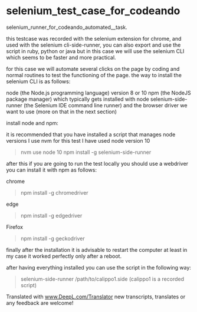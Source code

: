 # selenium_test_case_for_codeando
selenium_runner_for_codeando_automated__task.


this testcase was recorded with the selenium extension for chrome, and used with the selenium cli-side-runner, you can also export and use the script in ruby, python or java but in this case we will use the selenium CLI which seems to be faster and more practical.

for this case we will automate several clicks on the page by coding and normal routines to test the functioning of the page.
 the way to install the selenium CLI is as follows:

node (the Node.js programming language) version 8 or 10
npm (the NodeJS package manager) which typically gets installed with node
selenium-side-runner (the Selenium IDE command line runner)
and the browser driver we want to use (more on that in the next section)

install node and npm:

it is recommended that you have installed a script that manages node versions I use nvm for this test I have used node version 10
> nvm use node 10
> npm install -g selenium-side-runner

after this if you are going to run the test locally you should use a webdriver you can install it with npm as follows:

chrome
> npm install -g chromedriver

edge
> npm install -g edgedriver

Firefox
> npm install -g geckodriver

finally after the installation it is advisable to restart the computer at least in my case it worked perfectly only after a reboot.

after having everything installed you can use the script in the following way:

>selenium-side-runner /path/to/calippo1.side (calippo1 is a recorded script) 



Translated with www.DeepL.com/Translator 
new transcripts, translates or any feedback are welcome!



